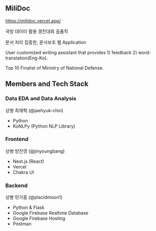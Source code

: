 ## MiliDoc

https://milidoc.vercel.app/

국방 데이터 활용 경진대회 출품작

문서 처리 집중한, 문서보조 웹 Application

User customized writing assistant that provides 1) feedback 2) word-translation(Eng-Ko).

Top 10 Finalist of Ministry of National Defense.

## Members and Tech Stack

### Data EDA and Data Analysis

상병 최재혁 (@jaehyuk-choi)
- Python
- KoNLPy (Python NLP Library)

### Frontend 

상병 방진영 (@jinyoungbang)
- Next.js (React)
- Vercel
- Chakra UI

### Backend 

상병 민거홍 (@placidmoon1)
- Python & Flask
- Google Firebase Realtime Database
- Google Firebase Hosting 
- Postman

